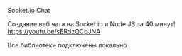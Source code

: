 Socket.io Chat

Создание веб чата на Socket.io и Node JS за 40 минут!
https://youtu.be/sERdzQCpJNA

Все библиотеки подключены локально

